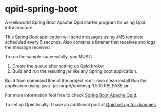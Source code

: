# qpid-spring-boot
A Helloworld Spring Boot Apache Qpid starter program for using Qpid infrastructure.

This Spring Boot application will send messages using JMS template scheduled every 5 seconds. Also contains a listener that receives and logs the message received.

To run the sample successfully, you MUST:

1. Create the queue after setting up Qpid broker 
2. Build and run the resulting jar like any Spring boot application.

Build from command line of the project root :  mvn clean install
Run the application using: java -jar target/qpidmsg-1.5.10.RELEASE.jar

For more information feel free to check [Spring Boot Apache Qpid](https://iamtrishulpani.wordpress.com/2018/02/18/spring-boot-apache-qpid-starter/).

To set up Qpid locally, I have an additional post at [Qpid set up for dummies](https://iamtrishulpani.wordpress.com/2018/02/18/qpid-message-broker-local-set-up-for-dummies-like-me/)